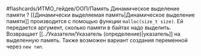 #flashcards/ИТМО_гейдев/ООП/Память
Динамическое выделение памяти
?
[[Динамически выделяемая память|Динамическое выделение памяти]] производится с помощью функции `malloc(size_t size)`. Ей передается аргумент, сколько памяти в байтах надо выделить. Возвращает [[../Указатели/Указатель (определение)|указатель]] на выделенную память.
Также возможен вариант создания переменной через `new тип`.
